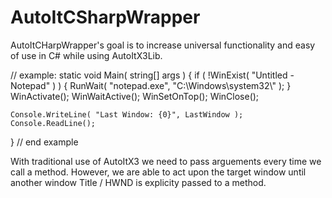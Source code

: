 # AutoItCSharpWrapper

AutoItCHarpWrapper's goal is to increase universal functionality and easy of use in C# while using AutoItX3Lib. 

// example:
static void Main( string[] args )
{
    if ( !WinExist( "Untitled - Notepad" ) )
    {
        RunWait( "notepad.exe", "C:\\Windows\\system32\\" );
    }
    WinActivate();
    WinWaitActive();
    WinSetOnTop();
    WinClose();

    Console.WriteLine( "Last Window: {0}", LastWindow );
    Console.ReadLine();
}
// end example

With traditional use of AutoItX3 we need to pass arguements every time we call a method.
However, we are able to act upon the target window until another window Title / HWND is explicity passed to a method.
